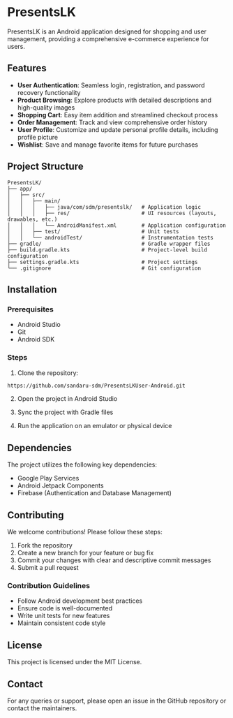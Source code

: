 # PresentsLK

PresentsLK is an Android application designed for shopping and user management, providing a comprehensive e-commerce experience for users.

## Features

* **User Authentication**: Seamless login, registration, and password recovery functionality
* **Product Browsing**: Explore products with detailed descriptions and high-quality images
* **Shopping Cart**: Easy item addition and streamlined checkout process
* **Order Management**: Track and view comprehensive order history
* **User Profile**: Customize and update personal profile details, including profile picture
* **Wishlist**: Save and manage favorite items for future purchases

## Project Structure

```
PresentsLK/
├── app/
│   ├── src/
│   │   ├── main/
│   │   │   ├── java/com/sdm/presentslk/   # Application logic
│   │   │   ├── res/                       # UI resources (layouts, drawables, etc.)
│   │   │   └── AndroidManifest.xml        # Application configuration
│   │   ├── test/                          # Unit tests
│   │   └── androidTest/                   # Instrumentation tests
├── gradle/                                # Gradle wrapper files
├── build.gradle.kts                       # Project-level build configuration
├── settings.gradle.kts                    # Project settings
└── .gitignore                             # Git configuration
```

## Installation

### Prerequisites
- Android Studio
- Git
- Android SDK

### Steps
1. Clone the repository:
```bash
https://github.com/sandaru-sdm/PresentsLKUser-Android.git
```

2. Open the project in Android Studio

3. Sync the project with Gradle files

4. Run the application on an emulator or physical device

## Dependencies

The project utilizes the following key dependencies:
- Google Play Services
- Android Jetpack Components
- Firebase (Authentication and Database Management)

## Contributing

We welcome contributions! Please follow these steps:

1. Fork the repository
2. Create a new branch for your feature or bug fix
3. Commit your changes with clear and descriptive commit messages
4. Submit a pull request

### Contribution Guidelines
- Follow Android development best practices
- Ensure code is well-documented
- Write unit tests for new features
- Maintain consistent code style

## License

This project is licensed under the MIT License.

## Contact

For any queries or support, please open an issue in the GitHub repository or contact the maintainers.
